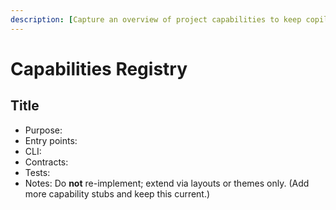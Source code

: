 ```yaml
---
description: [Capture an overview of project capabilities to keep copilot on guardrails.]
---
```


# Capabilities Registry

## Title
- Purpose:
- Entry points:
- CLI:
- Contracts:
- Tests:
- Notes: Do **not** re-implement; extend via layouts or themes only.
(Add more capability stubs and keep this current.)